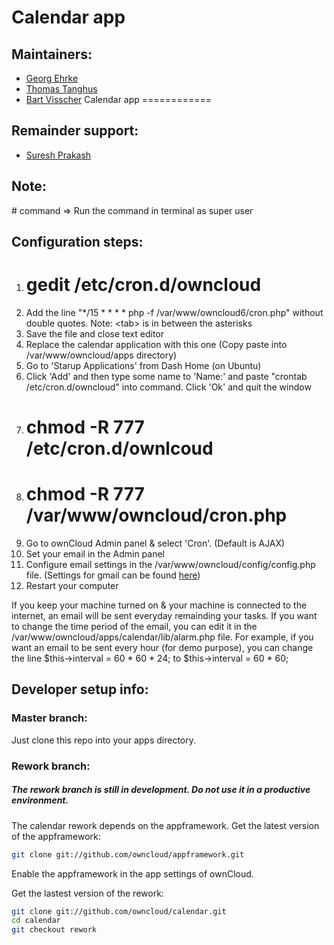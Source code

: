 Calendar app
============

Maintainers:
------------
- [Georg Ehrke](https://github.com/georgehrke)
- [Thomas Tanghus](https://github.com/tanghus)
- [Bart Visscher](https://github.com/bartv2)
Calendar app
============

Remainder support:
------------------
- [Suresh Prakash](https://github.com/sureshprakash)

Note:
-----
\# command => Run the command in terminal as super user

Configuration steps:
--------------------
1. # gedit /etc/cron.d/owncloud
2. Add the line "*/15  *  *  *  * php -f /var/www/owncloud6/cron.php" without double quotes. Note: &lt;tab&gt; is in between the asterisks
3. Save the file and close text editor
4. Replace the calendar application with this one (Copy paste into /var/www/owncloud/apps directory)
5. Go to 'Starup Applications' from Dash Home (on Ubuntu)
6. Click 'Add' and then type some name to 'Name:' and paste "crontab /etc/cron.d/owncloud" into command. Click 'Ok' and quit the window
7. # chmod -R 777 /etc/cron.d/ownlcoud
8. # chmod -R 777 /var/www/owncloud/cron.php
9. Go to ownCloud Admin panel & select 'Cron'. (Default is AJAX)
10. Set your email in the Admin panel
11. Configure email settings in the /var/www/owncloud/config/config.php file. (Settings for gmail can be found [here](http://stackoverflow.com/questions/712392/send-email-using-gmail-smtp-server-from-php-page))
12. Restart your computer

If you keep your machine turned on &amp; your machine is connected to the internet, an email will be sent everyday remainding your tasks. If you want to change the time period of the email, you can edit it in the /var/www/owncloud/apps/calendar/lib/alarm.php file.
For example, if you want an email to be sent every hour (for demo purpose), you can change the line
$this->interval = 60 * 60 * 24;
to
$this->interval = 60 * 60;

Developer setup info:
---------------------
### Master branch:
Just clone this repo into your apps directory.

### Rework branch:

##### The rework branch is still in development. Do not use it in a productive environment.


The calendar rework depends on the appframework.
Get the latest version of the appframework:
```bash
git clone git://github.com/owncloud/appframework.git
```
Enable the appframework in the app settings of ownCloud.

Get the lastest version of the rework:
```bash
git clone git://github.com/owncloud/calendar.git
cd calendar
git checkout rework
```
